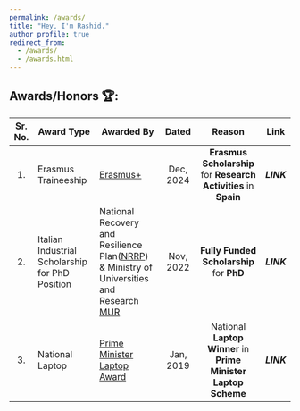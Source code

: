 ```yaml
---
permalink: /awards/
title: "Hey, I'm Rashid."
author_profile: true
redirect_from: 
  - /awards/
  - /awards.html
---
```


##  Awards/Honors 🏆:

| Sr. No.| Award Type    | Awarded By        |   Dated   | Reason | Link |
| :---:  | ------------------  | ------------     |   :---:   | :---:   |   :---:    |     
| 1.  | Erasmus Traineeship  | [Erasmus+](https://erasmus-plus.ec.europa.eu) |   Dec, 2024   |   **Erasmus Scholarship** for **Research Activities** in **Spain**    | **_LINK_** |
| 2.  | Italian Industrial Scholarship for PhD Position  | National Recovery and Resilience Plan([NRRP](https://www.italiadomani.gov.it/content/sogei-ng/it/it/home.html)) & Ministry of Universities and Research [MUR](https://www.cineca.it/it) |   Nov, 2022   |   **Fully Funded Scholarship** for **PhD**    | **_LINK_** |
| 3.  | National Laptop  | [Prime Minister Laptop Award]() |   Jan, 2019   |   National **Laptop Winner** in **Prime Minister Laptop Scheme**    | **_LINK_** |










